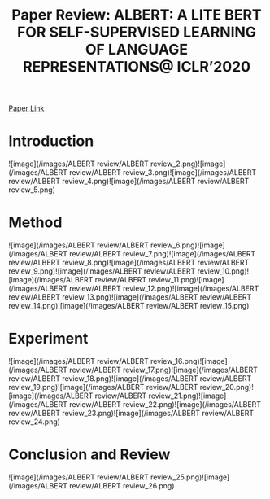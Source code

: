 ﻿---
layout: post
title: "7. Paper Review: ALBERT: A LITE BERT FOR SELF-SUPERVISED LEARNING OF LANGUAGE REPRESENTATIONS@ ICLR’2020"
# date: 2016-06-19 10:00:00 +0900
categories: review
# tags: [LSTM, Anomaly Detection, ICML, Deep Learning]
---

[Paper Link](https://arxiv.org/pdf/1909.11942)

# Introduction
![image](/images/ALBERT review/ALBERT review_2.png)![image](/images/ALBERT review/ALBERT review_3.png)![image](/images/ALBERT review/ALBERT review_4.png)![image](/images/ALBERT review/ALBERT review_5.png)

# Method
![image](/images/ALBERT review/ALBERT review_6.png)![image](/images/ALBERT review/ALBERT review_7.png)![image](/images/ALBERT review/ALBERT review_8.png)![image](/images/ALBERT review/ALBERT review_9.png)![image](/images/ALBERT review/ALBERT review_10.png)![image](/images/ALBERT review/ALBERT review_11.png)![image](/images/ALBERT review/ALBERT review_12.png)![image](/images/ALBERT review/ALBERT review_13.png)![image](/images/ALBERT review/ALBERT review_14.png)![image](/images/ALBERT review/ALBERT review_15.png)

# Experiment
![image](/images/ALBERT review/ALBERT review_16.png)![image](/images/ALBERT review/ALBERT review_17.png)![image](/images/ALBERT review/ALBERT review_18.png)![image](/images/ALBERT review/ALBERT review_19.png)![image](/images/ALBERT review/ALBERT review_20.png)![image](/images/ALBERT review/ALBERT review_21.png)![image](/images/ALBERT review/ALBERT review_22.png)![image](/images/ALBERT review/ALBERT review_23.png)![image](/images/ALBERT review/ALBERT review_24.png)

# Conclusion and Review
![image](/images/ALBERT review/ALBERT review_25.png)![image](/images/ALBERT review/ALBERT review_26.png)
